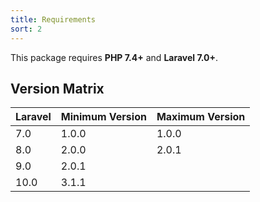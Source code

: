 ```yaml
---
title: Requirements
sort: 2
---
```


This package requires **PHP 7.4+** and **Laravel 7.0+**.

## Version Matrix

| Laravel | Minimum Version | Maximum Version |
| ------- | --------------- | --------------- |
| 7.0     | 1.0.0           | 1.0.0           |
| 8.0     | 2.0.0           | 2.0.1           |
| 9.0     | 2.0.1           |                 |
| 10.0    | 3.1.1           |                 |
